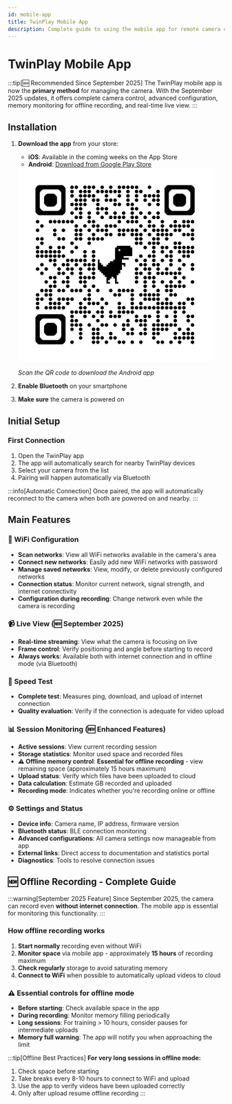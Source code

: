 ```yaml
---
id: mobile-app
title: TwinPlay Mobile App
description: Complete guide to using the mobile app for remote camera control.
---
```


# TwinPlay Mobile App

:::tip[🆕 Recommended Since September 2025]
The TwinPlay mobile app is now the **primary method** for managing the camera. With the September 2025 updates, it offers complete camera control, advanced configuration, memory monitoring for offline recording, and real-time live view.
:::

## Installation

1. **Download the app** from your store:
   - **iOS**: Available in the coming weeks on the App Store
   - **Android**: [Download from Google Play Store](https://play.google.com/store/apps/details?id=com.twinplayai)

   <div style={{textAlign: 'center', margin: '20px 0'}}>
     <img src="/img/qrcode_play-store.png" alt="Play Store QR Code" style={{width: '200px'}} />
     <p><em>Scan the QR code to download the Android app</em></p>
   </div>

2. **Enable Bluetooth** on your smartphone
3. **Make sure** the camera is powered on

## Initial Setup

### First Connection
1. Open the TwinPlay app
2. The app will automatically search for nearby TwinPlay devices
3. Select your camera from the list
4. Pairing will happen automatically via Bluetooth

:::info[Automatic Connection]
Once paired, the app will automatically reconnect to the camera when both are powered on and nearby.
:::

## Main Features

### 📡 WiFi Configuration
- **Scan networks**: View all WiFi networks available in the camera's area
- **Connect new networks**: Easily add new WiFi networks with password
- **Manage saved networks**: View, modify, or delete previously configured networks
- **Connection status**: Monitor current network, signal strength, and internet connectivity
- **Configuration during recording**: Change network even while the camera is recording

### 📹 Live View (🆕 September 2025)
- **Real-time streaming**: View what the camera is focusing on live
- **Frame control**: Verify positioning and angle before starting to record
- **Always works**: Available both with internet connection and in offline mode (via Bluetooth)

### 🚀 Speed Test
- **Complete test**: Measures ping, download, and upload of internet connection
- **Quality evaluation**: Verify if the connection is adequate for video upload

### 📊 Session Monitoring (🆕 Enhanced Features)
- **Active sessions**: View current recording session
- **Storage statistics**: Monitor used space and recorded files
- **⚠️ Offline memory control**: **Essential for offline recording** - view remaining space (approximately 15 hours maximum)
- **Upload status**: Verify which files have been uploaded to cloud
- **Data calculation**: Estimate GB recorded and uploaded
- **Recording mode**: Indicates whether you're recording online or offline

### ⚙️ Settings and Status
- **Device info**: Camera name, IP address, firmware version
- **Bluetooth status**: BLE connection monitoring
- **Advanced configurations**: All camera settings now manageable from app
- **External links**: Direct access to documentation and statistics portal
- **Diagnostics**: Tools to resolve connection issues

## 🆕 Offline Recording - Complete Guide

:::warning[September 2025 Feature]
Since September 2025, the camera can record even **without internet connection**. The mobile app is essential for monitoring this functionality.
:::

### How offline recording works

1. **Start normally** recording even without WiFi
2. **Monitor space** via mobile app - approximately **15 hours** of recording maximum
3. **Check regularly** storage to avoid saturating memory
4. **Connect to WiFi** when possible to automatically upload videos to cloud

### ⚠️ Essential controls for offline mode

- **Before starting**: Check available space in the app
- **During recording**: Monitor memory filling periodically
- **Long sessions**: For training > 10 hours, consider pauses for intermediate uploads
- **Memory full warning**: The app will notify you when approaching the limit

:::tip[Offline Best Practices]
**For very long sessions in offline mode:**
1. Check space before starting
2. Take breaks every 8-10 hours to connect to WiFi and upload
3. Use the app to verify videos have been uploaded correctly
4. Only after upload resume offline recording
:::